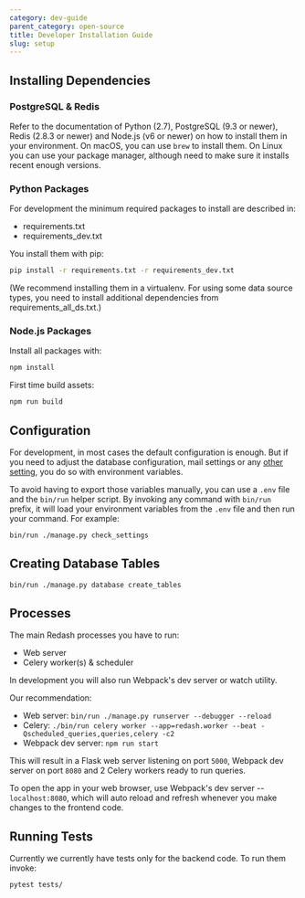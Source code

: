 ```yaml
---
category: dev-guide
parent_category: open-source
title: Developer Installation Guide
slug: setup
---
```


## Installing Dependencies

### PostgreSQL & Redis

Refer to the documentation of Python (2.7), PostgreSQL (9.3 or newer), Redis (2.8.3 or newer) and Node.js (v6 or newer) on how to install them in your environment. On macOS, you can use `brew` to install them. On Linux you can use your package manager, although need to make sure it installs recent enough versions.

### Python Packages

For development the minimum required packages to install are described in:

- requirements.txt
- requirements_dev.txt

You install them with pip:

```bash
pip install -r requirements.txt -r requirements_dev.txt
```

(We recommend installing them in a virtualenv. For using some data source types, you need to install additional dependencies from requirements_all_ds.txt.)

### Node.js Packages

Install all packages with:

```bash
npm install
```

First time build assets:

```bash
npm run build
```

## Configuration

For development, in most cases the default configuration is enough. But if you need
to adjust the database configuration, mail settings or any [other setting](../admin-guide/env-vars-settings.md),
you do so with environment variables.

To avoid having to export those variables manually, you can use a `.env` file and
the `bin/run` helper script. By invoking any command with `bin/run` prefix, it will
load your environment variables from the `.env` file and then run your command. For
example:

```bash
bin/run ./manage.py check_settings
```

## Creating Database Tables

```bash
bin/run ./manage.py database create_tables
```

## Processes

The main Redash processes you have to run:

- Web server
- Celery worker(s) & scheduler

In development you will also run Webpack's dev server or watch utility.

Our recommendation:

- Web server: `bin/run ./manage.py runserver --debugger --reload`
- Celery: `./bin/run celery worker --app=redash.worker --beat -Qscheduled_queries,queries,celery -c2`
- Webpack dev server: `npm run start`

This will result in a Flask web server listening on port `5000`, Webpack dev server
on port `8080` and 2 Celery workers ready to run queries.

To open the app in your web browser, use Webpack's dev server -- `localhost:8080`,
which will auto reload and refresh whenever you make changes to the frontend code.

## Running Tests

Currently we currently have tests only for the backend code. To run them invoke:

```bash
pytest tests/
```

